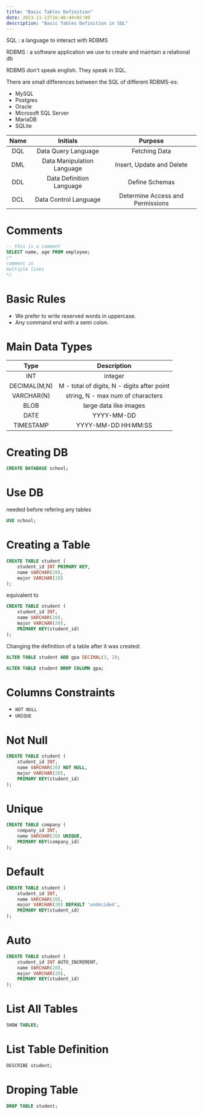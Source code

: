 ```yaml
---
title: "Basic Tables Definition"
date: 2023-11-22T16:46:44+02:00
description: "Basic Tables Definition in SQL"
---
```


SQL
: a language to interact with RDBMS

RDBMS
: a software application we use to create and maintain a relational db

RDBMS don't speak english.
They speak in SQL.

There are small differences between the SQL of different RDBMS-es:

* MySQL
* Postgres
* Oracle
* Microsoft SQL Server
* MariaDB
* SQLite

| Name | Initials                   |             Purpose              |
|:----:|:--------------------------:|:--------------------------------:|
| DQL  | Data Query Language        |          Fetching Data           |
| DML  | Data Manipulation Language |    Insert, Update and Delete     |
| DDL  | Data Definition Language   |          Define Schemas          |
| DCL  | Data Control Language      | Determine Access and Permissions |

# Comments

```sql
-- this is a comment
SELECT name, age FROM employee;
/*
comment in
multiple lines
*/
```

# Basic Rules

* We prefer to write reserved words in uppercase.
* Any command end with a semi colon.

# Main Data Types

| Type         | Description                                 |
|:------------:|:-------------------------------------------:|
| INT          | integer                                     |
| DECIMAL(M,N) | M - total of digits, N - digits after point |
| VARCHAR(N)   | string, N - max num of characters           |
| BLOB         | large data like images                      |
| DATE         | YYYY-MM-DD                                  |
| TIMESTAMP    | YYYY-MM-DD HH:MM:SS                         |

# Creating DB

```sql
CREATE DATABASE school;
```

# Use DB

needed before refering any tables

```sql
USE school;
```

# Creating a Table

```sql
CREATE TABLE student (
	student_id INT PRIMARY KEY,
	name VARCHAR(20),
	major VARCHAR(20)
);
```

equivalent to

```sql
CREATE TABLE student (
	student_id INT,
	name VARCHAR(20),
	major VARCHAR(20),
	PRIMARY KEY(student_id)
);
```

Changing the definition of a table after it was created:

```sql
ALTER TABLE student ADD gpa DECIMAL(3, 2);
```

```sql
ALTER TABLE student DROP COLUMN gpa;
```


# Columns Constraints

* `NOT NULL`
* `UNIQUE`

# Not Null

```sql
CREATE TABLE student (
	student_id INT,
	name VARCHAR(20) NOT NULL,
	major VARCHAR(20),
	PRIMARY KEY(student_id)
);
```

# Unique

```sql
CREATE TABLE company (
	company_id INT,
	name VARCHAR(20) UNIQUE,
	PRIMARY KEY(company_id)
);
```

# Default

```sql
CREATE TABLE student (
	student_id INT,
	name VARCHAR(20),
	major VARCHAR(20) DEFAULT 'undecided',
	PRIMARY KEY(student_id)
);
```

# Auto

```sql
CREATE TABLE student (
	student_id INT AUTO_INCREMENT,
	name VARCHAR(20),
	major VARCHAR(20),
	PRIMARY KEY(student_id)
);
```

# List All Tables

```sql
SHOW TABLES;
```

# List Table Definition

```sql
DESCRIBE student;
```

# Droping Table

```sql
DROP TABLE student;
```
